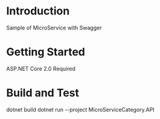 # Introduction 
Sample of MicroService with Swagger

# Getting Started
ASP.NET Core 2.0 Required

# Build and Test
dotnet build
dotnet run --project  MicroServiceCategory.API